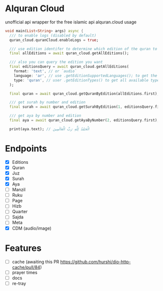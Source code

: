 # Alquran Cloud

unofficial api wrapper for the free islamic api alquran.cloud
usage

```dart
void main(List<String> args) async {
  /// to enable logs (disabled by default)
  quran_cloud.quranCloud.enableLogs = true;

  /// use edition identifer to determine which edition of the quran to get
  final allEditions = await quran_cloud.getAllEditions();

  /// also you can query the edition you want
  final editionsQuery = await quran_cloud.getAllEditions(
    format: 'text', // or `audio`
    language: 'ar', // use .getEditionSupportedLanguages(); to get the all available languages
    type: 'quran', // user .getEditionTypes() to get all available types
  );

  final quran = await quran_cloud.getQuranByEdition(allEditions.first);

  /// get surah by number and edition
  final surah = await quran_cloud.getSurahByEdition(1, editionsQuery.first);

  /// get aya by number and edition
  final aya = await quran_cloud.getAyaByNumber(2, editionsQuery.first);

  print(aya.text); // الْحَمْدُ لِلَّهِ رَبِّ الْعَالَمِينَ
```

# Endpoints

- [x] Editions
- [x] Quran
- [x] Juz
- [x] Surah
- [x] Aya
- [ ] Manzil
- [ ] Ruku
- [ ] Page
- [ ] Hizb
- [ ] Quarter
- [ ] Sajda
- [ ] Meta
- [x] CDM (audio/image)

# Features

- [ ] cache (awaiting this PR https://github.com/hurshi/dio-http-cache/pull/84)
- [ ] prayer times
- [ ] docs
- [ ] re-tray
